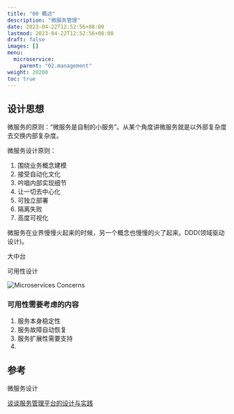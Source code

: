 ```yaml
---
title: "00 概述"
description: "微服务管理"
date: 2023-04-22T12:52:56+08:00
lastmod: 2023-04-22T12:52:56+08:00
draft: false
images: []
menu:
  microservice:
    parent: "02.management"
weight: 20200
toc: true
---
```


## 设计思想

微服务的原则：“微服务是自制的小服务”。从某个角度讲微服务就是以外部复杂度去交换内部复杂度。

微服务设计原则：
1. 围绕业务概念建模
2. 接受自动化文化
3. 吟唱内部实现细节
4. 让一切去中心化
5. 可独立部署
6. 隔离失败
7. 高度可视化

微服务在业界慢慢火起来的时候，另一个概念也慢慢的火了起来。DDD(领域驱动设计)。

大中台



可用性设计

![Microservices Concerns](images/02-00-01.webp)

[](https://jimmysong.io/kubernetes-handbook/cloud-native/from-kubernetes-to-cloud-native.html)


### 可用性需要考虑的内容
1. 服务本身稳定性
2. 服务故障自动恢复
3. 服务扩展性需要支持
4. 

## 参考
微服务设计

[谈谈服务管理平台的设计与实践](https://www.jianshu.com/p/247b24cb5365)
